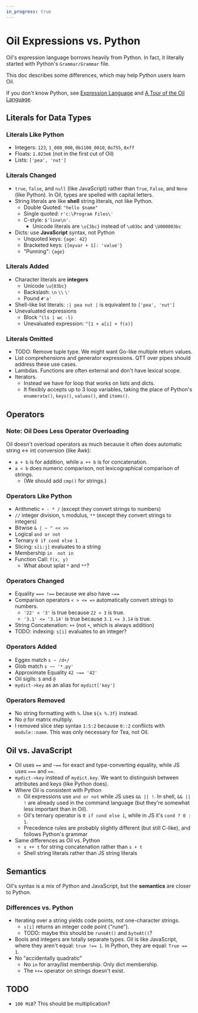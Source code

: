 ```yaml
---
in_progress: true
---
```


Oil Expressions vs. Python
==========================

Oil's expression language borrows heavily from Python.  In fact, it literally
started with Python's `Grammar/Grammar` file.

This doc describes some differences, which may help Python users learn Oil.

If you don't know Python, see [Expression Language](expression-language.html)
and [A Tour of the Oil Language](oil-language-tour.html).

<div id="toc">
</div>

## Literals for Data Types

### Literals Like Python

- Integers: `123`, `1_000_000`, `0b1100_0010`, `0o755`, `0xff`
- Floats: `1.023e6` (not in the first cut of Oil)
- Lists: `['pea', 'nut']`

### Literals Changed

- `true`, `false`, and `null` (like JavaScript) rather than `True`, `False`,
  and `None` (like Python).  In Oil, types are spelled with capital letters.
- String literals are like **shell** string literals, not like Python.
  - Double Quoted: `"hello $name"`
  - Single quoted: `r'c:\Program Files\'` 
  - C-style: `$'line\n'`.
    - Unicode literals are `\u{3bc}` instead of `\u03bc` and `\U000003bc`
- Dicts: use **JavaScript** syntax, not Python
  - Unquoted keys: `{age: 42}`
  - Bracketed keys: `{[myvar + 1]: 'value'}`
  - "Punning": `{age}`

### Literals Added

- Character literals are **integers**
  - Unicode `\u{03bc}`
  - Backslash: `\n`  `\\`  `\'`
  - Pound `#'a'`
- Shell-like list literals: `:| pea nut |` is equivalent to `['pea', 'nut']`
- Unevaluated expressions
  - Block `^(ls | wc -l)`
  - Unevaluated expression: `^[1 + a[i] + f(x)]`

<!--
`%symbol` (used in eggex now, but could also be used as interned strings)
-->

### Literals Omitted

- TODO: Remove tuple type.  We might want Go-like multiple return values.
- List comprehensions and generator expressions.  QTT over pipes should address
  these use cases.
- Lambdas.  Functions are often external and don't have lexical scope.
- Iterators.
  - Instead we have for loop that works on lists and dicts.
  - It flexibly accepts up to 3 loop variables, taking the place of Python's
    `enumerate()`, `keys()`, `values()`, and `items()`.

## Operators

### Note: Oil Does Less Operator Overloading

Oil doesn't overload operators as much because it often does automatic string
<-> int conversion (like Awk):

- `a + b` is for addition, while `a ++ b` is for concatenation.
- `a < b` does numeric comparison, not lexicographical comparison of strings.
  - (We should add `cmp()` for strings.)

### Operators Like Python

- Arithmetic `+ - * /` (except they convert strings to numbers)
- `//` integer division, `%` modulus, `**` (except they convert strings to
  integers)
- Bitwise `& | ~ ^ << >>`
- Logical `and or not`
- Ternary `0 if cond else 1`
- Slicing: `s[i:j]` evaluates to a string
- Membership `in  not in`
- Function Call: `f(x, y)`
  - What about splat `*` and `**`?

### Operators Changed

- Equality `=== !==` because we also have `~==`
- Comparison operators `< > <= =>` automatically convert strings to numbers.
  - `'22' < '3'` is true because `22 < 3` is true.
  - `'3.1' <= '3.14'` is true because `3.1 <= 3.14` is true.
- String Concatenation: `++` (not `+`, which is always addition)
- TODO: indexing: `s[i]` evaluates to an integer?

### Operators Added

- Eggex match `s ~ /d+/`
- Glob match `s ~~ '*.py'`
- Approximate Equality `42 ~== '42'`
- Oil sigils: `$` and `@`
- `mydict->key` as an alias for `mydict['key']`

### Operators Removed

- No string formatting with `%`.  Use `${x %.3f}` instead.
- No `@` for matrix multiply.
- I removed slice step syntax `1:5:2` because `0::2` conflicts with
  `module::name`.  This was only necessary for Tea, not Oil.

<!--
Do we need `is` and `is not` for identity?
-->

## Oil vs. JavaScript

- Oil uses `==` and `~==` for exact and type-converting equality, while JS uses
  `===` and `==`.
- `mydict->key` instead of `mydict.key`.  We want to distinguish between
  attributes and keys (like Python does).
- Where Oil is consistent with Python
  - Oil expressions use `and or not` while JS uses `&& || !`.  In shell, `&& ||
    !` are already used in the command language (but they're somewhat less
    important than in Oil).
  - Oil's ternary operator is `0 if cond else 1`, while in JS it's `cond ? 0 :
    1`.
  - Precedence rules are probably slightly different (but still C-like), and
    follows Python's grammar
- Same differences as Oil vs. Python
  - `s ++ t` for string concatenation rather than `s + t`
  - Shell string literals rather than JS string literals

## Semantics

Oil's syntax is a mix of Python and JavaScript, but the **semantics** are
closer to Python.

### Differences vs. Python

- Iterating over a string yields code points, not one-character strings.
  - `s[i]` returns an integer code point ("rune").
  - TODO: maybe this should be `runeAt()` and `byteAt()`?
- Bools and integers are totally separate types.  Oil is like JavaScript, where
  they aren't equal: `true !== 1`.  In Python, they are equal: `True == 1`.
- No "accidentally quadratic"
  - No `in` for array/list membership.  Only dict membership.
  - The `++=` operator on strings doesn't exist.

## TODO

- `100 MiB`?  This should be multiplication?
